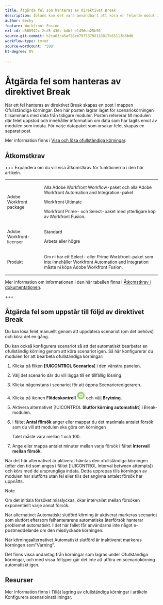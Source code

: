 ```yaml
---
title: Åtgärda fel som hanteras av direktivet Break
description: Ibland kan det vara användbart att köra en felande modul igen om det finns en möjlighet att orsaken till felet snabbt kan lösas.
author: Becky
feature: Workfront Fusion
exl-id: d568942c-2cd5-430c-bdbf-e1496da25b50
source-git-commit: b2ca63ca5af26ee79758798118817b55113b3bd0
workflow-type: tm+mt
source-wordcount: '508'
ht-degree: 0%

---
```


# Åtgärda fel som hanteras av direktivet Break

När ett fel hanteras av direktivet Break skapas en post i mappen Ofullständiga körningar. Den här posten lagrar läget för scenariokörningen tillsammans med data från tidigare moduler. Posten refererar till modulen där felet uppstod och innehåller information om data som har tagits emot av modulen som indata. För varje datapaket som orsakar felet skapas en separat post.

Mer information finns i [Visa och lösa ofullständiga körningar](/help/workfront-fusion/manage-scenarios/view-and-resolve-incomplete-executions.md).

## Åtkomstkrav

+++ Expandera om du vill visa åtkomstkrav för funktionerna i den här artikeln.

<table style="table-layout:auto">
 <col> 
 <col> 
 <tbody> 
  <tr> 
   <td role="rowheader">Adobe Workfront package</td> 
   <td> <p>Alla Adobe Workfront Workflow-paket och alla Adobe Workfront Automation and Integration-paket</p><p>Workfront Ultimate</p><p>Workfront Prime- och Select-paket med ytterligare köp av Workfront Fusion.</p> </td> 
  </tr> 
  <tr data-mc-conditions=""> 
   <td role="rowheader">Adobe Workfront-licenser</td> 
   <td> <p>Standard</p><p>Arbeta eller högre</p> </td> 
  </tr> 
  <tr> 
   <td role="rowheader">Produkt</td> 
   <td>
   <p>Om ni har ett Select- eller Prime Workfront-paket som inte innehåller Workfront Automation and Integration måste ni köpa Adobe Workfront Fusion.</li></ul>
   </td> 
  </tr>
 </tbody> 
</table>

Mer information om informationen i den här tabellen finns i [Åtkomstkrav i dokumentationen](/help/workfront-fusion/references/licenses-and-roles/access-level-requirements-in-documentation.md).

+++

## Åtgärda fel som uppstår till följd av direktivet Break

Du kan lösa felet manuellt genom att uppdatera scenariot (om det behövs) och köra det en gång.

Du kan också konfigurera scenariot så att det automatiskt bearbetar en ofullständig körning genom att köra scenariot igen. Så här konfigurerar du modulen för att bearbeta ofullständiga körningar:

1. Klicka på fliken **[!UICONTROL Scenarios]** i den vänstra panelen.
1. Välj det scenario där du vill lägga till en tillfällig lösning.
1. Klicka någonstans i scenariot för att öppna Scenarioredigeraren.
1. Klicka på ikonen **Flödeskontroll** ![Flödeskontroll](assets/flow-control-icon.png) och välj **Brytning**.
1. Aktivera alternativet [!UICONTROL **Slutför körning automatiskt**] i Break-modulen.
1. I fältet **Antal försök** anger eller mappar du det maximala antalet försök som du vill att modulen ska göra om körningen

   Talet måste vara mellan 1 och 100.
1. Ange eller mappa antalet minuter mellan varje försök i fältet **Intervall mellan försök**.

När det här alternativet är aktiverat hämtas den ofullständiga körningen (efter den tid som anges i fältet [!UICONTROL Interval between attempts]) och körs med de ursprungliga indata. Detta upprepas tills körningen av modulen har slutförts utan fel eller tills det angivna antalet försök har uppnåtts.

>[!NOTE]
>
>Om det initiala försöket misslyckas, ökar intervallet mellan försöken exponentiellt varje annat försök.


När alternativet Automatiskt slutförd körning är aktiverat markeras scenariot som slutfört eftersom felhanterarens automatiska återförsök hanterar problemet automatiskt. I det här fallet får användarna inte något e-postmeddelande om den misslyckade körningen.

När körningsalternativet Automatiskt slutförd är inaktiverat markeras körningen som&quot;Varning&quot;.

Det finns vissa undantag från körningar som lagras under Ofullständiga körningar, och med vissa feltyper går det inte att utföra en scenariokörning automatiskt igen.

## Resurser

Mer information finns i [Tillåt lagring av ofullständiga körningar](/help/workfront-fusion/create-scenarios/config-scenarios-settings/configure-scenario-settings.md#allow-storing-incomplete-executions) i artikeln Konfigurera scenarioinställningar.
